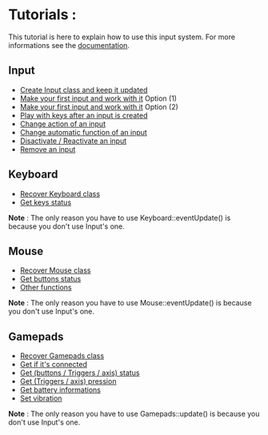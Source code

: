 # Tutorials :

This tutorial is here to explain how to use this input system.
For more informations see the [documentation](https://github.com/Tama-sama/Inputs/blob/main/wiki/Documentation/_Documentation.md).


## Input
- [Create Input class and keep it updated](Inputs/create_and_keep_updated.md)
- [Make your first input and work with it](Inputs/make_input_1.md) Option (1)
- [Make your first input and work with it](Inputs/make_input_2.md) Option (2)
- [Play with keys after an input is created](Inputs/Play_with_keys.md)
- [Change action of an input](Inputs/change_action.md)
- [Change automatic function of an input](Inputs/change_function.md)
- [Disactivate / Reactivate an input](Inputs/activate_disactivate.md)
- [Remove an input](Inputs/remove.md)

## Keyboard

- [Recover Keyboard class](Keyboard/recover.md)
- [Get keys status](Keyboard/Keys.md)

**Note** : The only reason you have to use Keyboard::eventUpdate() is because you don't use Input's one.

## Mouse

- [Recover Mouse class](Mouse/recover.md)
- [Get buttons status](Mouse/Keys.md)
- [Other functions](Mouse/Other.md)

**Note** : The only reason you have to use Mouse::eventUpdate() is because you don't use Input's one.

## Gamepads

- [Recover Gamepads class]()
- [Get if it's connected]()
- [Get (buttons / Triggers / axis) status]()
- [Get (Triggers / axis) pression]()
- [Get battery informations]()
- [Set vibration]()

**Note** : The only reason you have to use Gamepads::update() is because you don't use Input's one.
